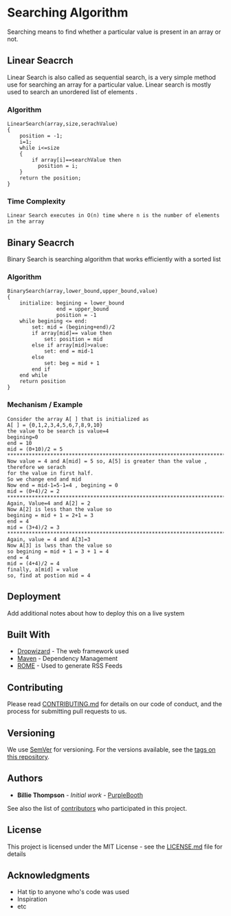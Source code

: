 # Searching Algorithm

Searching means to find whether a particular value is present in an array or not.

## Linear Seacrch
Linear Search is also called as sequential search, is a very simple method use for searching an array for a particular value.
Linear search is mostly used to search an unordered list of elements .
### Algorithm
```
LinearSearch(array,size,serachValue)
{
    position = -1;
    i=1;
    while i<=size
    {
        if array[i]==searchValue then
          position = i;
    }
    return the position;
}

```
### Time Complexity
```
Linear Search executes in O(n) time where n is the number of elements in the array
```
## Binary Seacrch
Binary Search is searching algorithm that works efficiently with a sorted list

### Algorithm
```
BinarySearch(array,lower_bound,upper_bound,value)
{
    initialize: begining = lower_bound
                end = upper_bound
                position = -1
    while begining <= end:
        set: mid = (begining+end)/2
        if array[mid]== value then
            set: position = mid
        else if array[mid]>value:
            set: end = mid-1
        else
            set: beg = mid + 1
        end if
    end while
    return position
}

```
### Mechanism / Example

```
Consider the array A[ ] that is initialized as 
A[ ] = {0,1,2,3,4,5,6,7,8,9,10}
the value to be search is value=4
begining=0
end = 10
mid = (0+10)/2 = 5
************************************************************************************
Now value = 4 and A[mid] = 5 so, A[5] is greater than the value , therefore we serach 
for the value in first half.
So we change end and mid
Now end = mid-1=5-1=4 , begining = 0 
mid = (0+4)/2 = 2
*************************************************************************************
Again, Value=4 and A[2] = 2
Now A[2] is less than the value so 
begining = mid + 1 = 2+1 = 3
end = 4
mid = (3+4)/2 = 3
************************************************************************************
Again, value = 4 and A[3]=3
Now A[3] is lwss than the value so
so begining = mid + 1 = 3 + 1 = 4
end = 4
mid = (4+4)/2 = 4
finally, a[mid] = value 
so, find at postion mid = 4

```
## Deployment

Add additional notes about how to deploy this on a live system

## Built With

* [Dropwizard](http://www.dropwizard.io/1.0.2/docs/) - The web framework used
* [Maven](https://maven.apache.org/) - Dependency Management
* [ROME](https://rometools.github.io/rome/) - Used to generate RSS Feeds

## Contributing

Please read [CONTRIBUTING.md](https://gist.github.com/PurpleBooth/b24679402957c63ec426) for details on our code of conduct, and the process for submitting pull requests to us.

## Versioning

We use [SemVer](http://semver.org/) for versioning. For the versions available, see the [tags on this repository](https://github.com/your/project/tags). 

## Authors

* **Billie Thompson** - *Initial work* - [PurpleBooth](https://github.com/PurpleBooth)

See also the list of [contributors](https://github.com/your/project/contributors) who participated in this project.

## License

This project is licensed under the MIT License - see the [LICENSE.md](LICENSE.md) file for details

## Acknowledgments

* Hat tip to anyone who's code was used
* Inspiration
* etc

